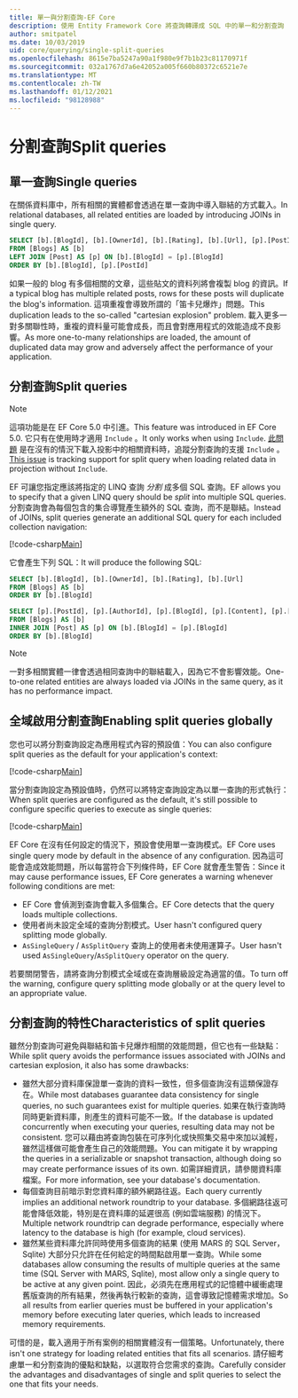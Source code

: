 ```yaml
---
title: 單一與分割查詢-EF Core
description: 使用 Entity Framework Core 將查詢轉譯成 SQL 中的單一和分割查詢
author: smitpatel
ms.date: 10/03/2019
uid: core/querying/single-split-queries
ms.openlocfilehash: 8615e7ba5247a90a1f980e9f7b1b23c81170971f
ms.sourcegitcommit: 032a1767d7a6e42052a005f660b80372c6521e7e
ms.translationtype: MT
ms.contentlocale: zh-TW
ms.lasthandoff: 01/12/2021
ms.locfileid: "98128988"
---
```

# <a name="split-queries"></a><span data-ttu-id="9ba86-103">分割查詢</span><span class="sxs-lookup"><span data-stu-id="9ba86-103">Split queries</span></span>

## <a name="single-queries"></a><span data-ttu-id="9ba86-104">單一查詢</span><span class="sxs-lookup"><span data-stu-id="9ba86-104">Single queries</span></span>

<span data-ttu-id="9ba86-105">在關係資料庫中，所有相關的實體都會透過在單一查詢中導入聯結的方式載入。</span><span class="sxs-lookup"><span data-stu-id="9ba86-105">In relational databases, all related entities are loaded by introducing JOINs in single query.</span></span>

```sql
SELECT [b].[BlogId], [b].[OwnerId], [b].[Rating], [b].[Url], [p].[PostId], [p].[AuthorId], [p].[BlogId], [p].[Content], [p].[Rating], [p].[Title]
FROM [Blogs] AS [b]
LEFT JOIN [Post] AS [p] ON [b].[BlogId] = [p].[BlogId]
ORDER BY [b].[BlogId], [p].[PostId]
```

<span data-ttu-id="9ba86-106">如果一般的 blog 有多個相關的文章，這些貼文的資料列將會複製 blog 的資訊。</span><span class="sxs-lookup"><span data-stu-id="9ba86-106">If a typical blog has multiple related posts, rows for these posts will duplicate the blog's information.</span></span> <span data-ttu-id="9ba86-107">這項重複會導致所謂的「笛卡兒爆炸」問題。</span><span class="sxs-lookup"><span data-stu-id="9ba86-107">This duplication leads to the so-called "cartesian explosion" problem.</span></span> <span data-ttu-id="9ba86-108">載入更多一對多關聯性時，重複的資料量可能會成長，而且會對應用程式的效能造成不良影響。</span><span class="sxs-lookup"><span data-stu-id="9ba86-108">As more one-to-many relationships are loaded, the amount of duplicated data may grow and adversely affect the performance of your application.</span></span>

## <a name="split-queries"></a><span data-ttu-id="9ba86-109">分割查詢</span><span class="sxs-lookup"><span data-stu-id="9ba86-109">Split queries</span></span>

> [!NOTE]
> <span data-ttu-id="9ba86-110">這項功能是在 EF Core 5.0 中引進。</span><span class="sxs-lookup"><span data-stu-id="9ba86-110">This feature was introduced in EF Core 5.0.</span></span> <span data-ttu-id="9ba86-111">它只有在使用時才適用 `Include` 。</span><span class="sxs-lookup"><span data-stu-id="9ba86-111">It only works when using `Include`.</span></span> <span data-ttu-id="9ba86-112">[此問題](https://github.com/dotnet/efcore/issues/21234) 是在沒有的情況下載入投影中的相關資料時，追蹤分割查詢的支援 `Include` 。</span><span class="sxs-lookup"><span data-stu-id="9ba86-112">[This issue](https://github.com/dotnet/efcore/issues/21234) is tracking support for split query when loading related data in projection without `Include`.</span></span>

<span data-ttu-id="9ba86-113">EF 可讓您指定應該將指定的 LINQ 查詢 *分割* 成多個 SQL 查詢。</span><span class="sxs-lookup"><span data-stu-id="9ba86-113">EF allows you to specify that a given LINQ query should be *split* into multiple SQL queries.</span></span> <span data-ttu-id="9ba86-114">分割查詢會為每個包含的集合導覽產生額外的 SQL 查詢，而不是聯結。</span><span class="sxs-lookup"><span data-stu-id="9ba86-114">Instead of JOINs, split queries generate an additional SQL query for each included collection navigation:</span></span>

[!code-csharp[Main](../../../samples/core/Querying/RelatedData/Program.cs?name=AsSplitQuery&highlight=5)]

<span data-ttu-id="9ba86-115">它會產生下列 SQL：</span><span class="sxs-lookup"><span data-stu-id="9ba86-115">It will produce the following SQL:</span></span>

```sql
SELECT [b].[BlogId], [b].[OwnerId], [b].[Rating], [b].[Url]
FROM [Blogs] AS [b]
ORDER BY [b].[BlogId]

SELECT [p].[PostId], [p].[AuthorId], [p].[BlogId], [p].[Content], [p].[Rating], [p].[Title], [b].[BlogId]
FROM [Blogs] AS [b]
INNER JOIN [Post] AS [p] ON [b].[BlogId] = [p].[BlogId]
ORDER BY [b].[BlogId]
```

> [!NOTE]
> <span data-ttu-id="9ba86-116">一對多相關實體一律會透過相同查詢中的聯結載入，因為它不會影響效能。</span><span class="sxs-lookup"><span data-stu-id="9ba86-116">One-to-one related entities are always loaded via JOINs in the same query, as it has no performance impact.</span></span>

## <a name="enabling-split-queries-globally"></a><span data-ttu-id="9ba86-117">全域啟用分割查詢</span><span class="sxs-lookup"><span data-stu-id="9ba86-117">Enabling split queries globally</span></span>

<span data-ttu-id="9ba86-118">您也可以將分割查詢設定為應用程式內容的預設值：</span><span class="sxs-lookup"><span data-stu-id="9ba86-118">You can also configure split queries as the default for your application's context:</span></span>

[!code-csharp[Main](../../../samples/core/Querying/RelatedData/SplitQueriesBloggingContext.cs?name=QuerySplittingBehaviorSplitQuery&highlight=6)]

<span data-ttu-id="9ba86-119">當分割查詢設定為預設值時，仍然可以將特定查詢設定為以單一查詢的形式執行：</span><span class="sxs-lookup"><span data-stu-id="9ba86-119">When split queries are configured as the default, it's still possible to configure specific queries to execute as single queries:</span></span>

[!code-csharp[Main](../../../samples/core/Querying/RelatedData/Program.cs?name=AsSingleQuery&highlight=5)]

<span data-ttu-id="9ba86-120">EF Core 在沒有任何設定的情況下，預設會使用單一查詢模式。</span><span class="sxs-lookup"><span data-stu-id="9ba86-120">EF Core uses single query mode by default in the absence of any configuration.</span></span> <span data-ttu-id="9ba86-121">因為這可能會造成效能問題，所以每當符合下列條件時，EF Core 就會產生警告：</span><span class="sxs-lookup"><span data-stu-id="9ba86-121">Since it may cause performance issues, EF Core generates a warning whenever following conditions are met:</span></span>

- <span data-ttu-id="9ba86-122">EF Core 會偵測到查詢會載入多個集合。</span><span class="sxs-lookup"><span data-stu-id="9ba86-122">EF Core detects that the query loads multiple collections.</span></span>
- <span data-ttu-id="9ba86-123">使用者尚未設定全域的查詢分割模式。</span><span class="sxs-lookup"><span data-stu-id="9ba86-123">User hasn't configured query splitting mode globally.</span></span>
- <span data-ttu-id="9ba86-124">`AsSingleQuery` / `AsSplitQuery` 查詢上的使用者未使用運算子。</span><span class="sxs-lookup"><span data-stu-id="9ba86-124">User hasn't used `AsSingleQuery`/`AsSplitQuery` operator on the query.</span></span>

<span data-ttu-id="9ba86-125">若要關閉警告，請將查詢分割模式全域或在查詢層級設定為適當的值。</span><span class="sxs-lookup"><span data-stu-id="9ba86-125">To turn off the warning, configure query splitting mode globally or at the query level to an appropriate value.</span></span>

## <a name="characteristics-of-split-queries"></a><span data-ttu-id="9ba86-126">分割查詢的特性</span><span class="sxs-lookup"><span data-stu-id="9ba86-126">Characteristics of split queries</span></span>

<span data-ttu-id="9ba86-127">雖然分割查詢可避免與聯結和笛卡兒爆炸相關的效能問題，但它也有一些缺點：</span><span class="sxs-lookup"><span data-stu-id="9ba86-127">While split query avoids the performance issues associated with JOINs and cartesian explosion, it also has some drawbacks:</span></span>

- <span data-ttu-id="9ba86-128">雖然大部分資料庫保證單一查詢的資料一致性，但多個查詢沒有這類保證存在。</span><span class="sxs-lookup"><span data-stu-id="9ba86-128">While most databases guarantee data consistency for single queries, no such guarantees exist for multiple queries.</span></span> <span data-ttu-id="9ba86-129">如果在執行查詢時同時更新資料庫，則產生的資料可能不一致。</span><span class="sxs-lookup"><span data-stu-id="9ba86-129">If the database is updated concurrently when executing your queries, resulting data may not be consistent.</span></span> <span data-ttu-id="9ba86-130">您可以藉由將查詢包裝在可序列化或快照集交易中來加以減輕，雖然這樣做可能會產生自己的效能問題。</span><span class="sxs-lookup"><span data-stu-id="9ba86-130">You can mitigate it by wrapping the queries in a serializable or snapshot transaction, although doing so may create performance issues of its own.</span></span> <span data-ttu-id="9ba86-131">如需詳細資訊，請參閱資料庫檔案。</span><span class="sxs-lookup"><span data-stu-id="9ba86-131">For more information, see your database's documentation.</span></span>
- <span data-ttu-id="9ba86-132">每個查詢目前暗示對您資料庫的額外網路往返。</span><span class="sxs-lookup"><span data-stu-id="9ba86-132">Each query currently implies an additional network roundtrip to your database.</span></span> <span data-ttu-id="9ba86-133">多個網路往返可能會降低效能，特別是在資料庫的延遲很高 (例如雲端服務) 的情況下。</span><span class="sxs-lookup"><span data-stu-id="9ba86-133">Multiple network roundtrip can degrade performance, especially where latency to the database is high (for example, cloud services).</span></span>
- <span data-ttu-id="9ba86-134">雖然某些資料庫允許同時使用多個查詢的結果 (使用 MARS 的 SQL Server，Sqlite) 大部分只允許在任何給定的時間點啟用單一查詢。</span><span class="sxs-lookup"><span data-stu-id="9ba86-134">While some databases allow consuming the results of multiple queries at the same time (SQL Server with MARS, Sqlite), most allow only a single query to be active at any given point.</span></span> <span data-ttu-id="9ba86-135">因此，必須先在應用程式的記憶體中緩衝處理舊版查詢的所有結果，然後再執行較新的查詢，這會導致記憶體需求增加。</span><span class="sxs-lookup"><span data-stu-id="9ba86-135">So all results from earlier queries must be buffered in your application's memory before executing later queries, which leads to increased memory requirements.</span></span>

<span data-ttu-id="9ba86-136">可惜的是，載入適用于所有案例的相關實體沒有一個策略。</span><span class="sxs-lookup"><span data-stu-id="9ba86-136">Unfortunately, there isn't one strategy for loading related entities that fits all scenarios.</span></span> <span data-ttu-id="9ba86-137">請仔細考慮單一和分割查詢的優點和缺點，以選取符合您需求的查詢。</span><span class="sxs-lookup"><span data-stu-id="9ba86-137">Carefully consider the advantages and disadvantages of single and split queries to select the one that fits your needs.</span></span>
